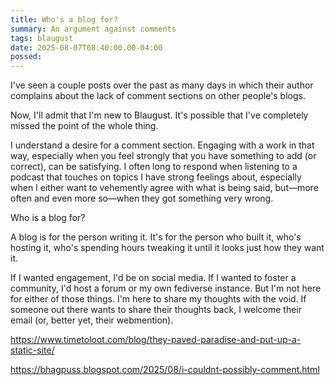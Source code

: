 ```yaml
---
title: Who's a blog for?
summary: An argument against comments
tags: blaugust
date: 2025-08-07T08:40:00.00-04:00
possed: 
---
```


I've seen a couple posts over the past as many days in which their author complains about the lack of comment sections on other people's blogs.

Now, I'll admit that I'm new to Blaugust. It's possible that I've completely missed the point of the whole thing.

I understand a desire for a comment section. Engaging with a work in that way, especially when you feel strongly that you have something to add (or correct), can be satisfying. I often long to respond when listening to a podcast that touches on topics I have strong feelings about, especially when I either want to vehemently agree with what is being said, but—more often and even more so—when they got something very wrong.

Who is a blog for?

A blog is for the person writing it. It's for the person who built it, who's hosting it, who's spending hours tweaking it until it looks just how they want it.

If I wanted engagement, I'd be on social media. If I wanted to foster a community, I'd host a forum or my own fediverse instance. But I'm not here for either of those things. I'm here to share my thoughts with the void. If someone out there wants to share their thoughts back, I welcome their email (or, better yet, their webmention).

https://www.timetoloot.com/blog/they-paved-paradise-and-put-up-a-static-site/

https://bhagpuss.blogspot.com/2025/08/i-couldnt-possibly-comment.html